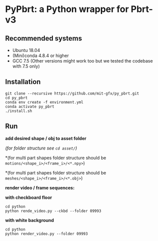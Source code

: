 # PyPbrt: a Python wrapper for Pbrt-v3

## Recommended systems
- Ubuntu 18.04
- (Mini)conda 4.8.4 or higher
- GCC 7.5 (Other versions might work too but we tested the codebase with 7.5 only)

## Installation
```
git clone --recursive https://github.com/mit-gfx/py_pbrt.git
cd py_pbrt
conda env create -f environment.yml
conda activate py_pbrt
./install.sh
```

## Run
**add desired shape / obj to asset folder**

*(for folder structure see `cd asset/`)*

*(for multi part shapes folder structure should be `motions/<shape_i>/<frame_i>/<*.npy>`)

*(for multi part shapes folder structure should be `meshes/<shape_i>/<frame_i>/<*.obj>`)

**render video / frame sequences:**

**with checkboard floor**
```
cd python
python rende_video.py --ckbd --folder 09993
```

**with white background**
```
cd python
python render_video.py --folder 09993
```
